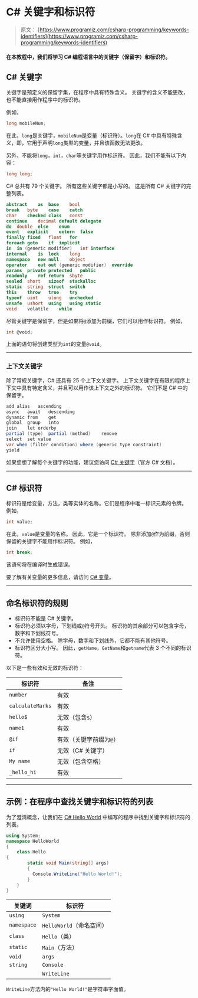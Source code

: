 # C# 关键字和标识符

> 原文： [https://www.programiz.com/csharp-programming/keywords-identifiers](https://www.programiz.com/csharp-programming/keywords-identifiers)

#### 在本教程中，我们将学习 C# 编程语言中的关键字（保留字）和标识符。

## C# 关键字

关键字是预定义的保留字集，在程序中具有特殊含义。 关键字的含义不能更改，也不能直接用作程序中的标识符。

例如，

```cs
long mobileNum;
```

在此，`long`是关键字，`mobileNum`是变量（标识符）。`long`在 C# 中具有特殊含义，即，它用于声明`long`类型的变量，并且该函数无法更改。

另外，不能将`long`，`int`，`char`等关键字用作标识符。 因此，我们不能有以下内容：

```cs
long long;
```

C# 总共有 79 个关键字。 所有这些关键字都是小写的。 这是所有 C# 关键字的完整列表。

```cs
abstract	as	base	bool
break	byte	case	catch
char	checked	class	const
continue	decimal	default	delegate
do	double	else	enum
event	explicit	extern	false
finally	fixed	float	for
foreach	goto	if	implicit
in	in (generic modifier)	int	interface
internal	is	lock	long
namespace	new	null	object
operator	out	out (generic modifier)	override
params	private	protected	public
readonly	ref	return	sbyte
sealed	short	sizeof	stackalloc
static	string	struct	switch
this	throw	true	try
typeof	uint	ulong	unchecked
unsafe	ushort	using	using static
void	volatile	while	 
```

尽管关键字是保留字，但是如果将`@`添加为前缀，它们可以用作标识符。 例如，

```cs
int @void;
```

上面的语句将创建类型为`int`的变量`@void`。

* * *

### 上下文关键字

除了常规关键字，C# 还具有 25 个上下文关键字。 上下文关键字在有限的程序上下文中具有特定含义，并且可以用作该上下文之外的标识符。 它们不是 C# 中的保留字。

```cs
add	alias	ascending
async	await	descending
dynamic	from	get
global	group	into
join	let	orderby
partial (type)	partial (method)	remove
select	set	value
var	when (filter condition)	where (generic type constraint)
yield	 
```

如果您想了解每个关键字的功能，建议您访问 [C# 关键字](https://docs.microsoft.com/en-us/dotnet/csharp/language-reference/keywords/index)（官方 C# 文档）。

* * *

## C# 标识符

标识符是给变量，方法，类等实体的名称。它们是程序中唯一标识元素的令牌。 例如，

```cs
int value;
```

在此，`value`是变量的名称。 因此，它是一个标识符。 除非添加`@`作为前缀，否则保留的关键字不能用作标识符。 例如，

```cs
int break;
```

该语句将在编译时生成错误。

要了解有关变量的更多信息，请访问 [C# 变量](/csharp-programming/variables-primitive-data-types "C# variables")。

* * *

## 命名标识符的规则

*   标识符不能是 C# 关键字。
*   标识符必须以字母，下划线或`@`符号开头。 标识符的其余部分可以包含字母，数字和下划线符号。
*   不允许使用空格。 除字母，数字和下划线外，它都不能有其他符号。
*   标识符区分大小写。 因此，`getName`，`GetName`和`getname`代表 3 个不同的标识符。

以下是一些有效和无效的标识符：

| 标识符 | 备注 |
| --- | --- |
| `number` | 有效 |
| `calculateMarks` | 有效 |
| `hello$` | 无效（包含`$`） |
| `name1` | 有效 |
| `@if` | 有效（关键字前缀为`@`） |
| `if` | 无效（C# 关键字） |
| `My name` | 无效（包含空格） |
| `_hello_hi` | 有效 |

* * *

## 示例：在程序中查找关键字和标识符的列表

为了澄清概念，让我们在 [C# Hello World](/csharp-programming/hello-world "C# Hello World Program") 中编写的程序中找到关键字和标识符的列表。

```cs
using System;
namespace HelloWorld
{
    class Hello
{         
        static void Main(string[] args)
        {
          Console.WriteLine("Hello World!");
        }
    }
}
```

| 关键词 | 标识符 |
| --- | --- |
| `using` | `System` |
| `namespace` | `HelloWorld`（命名空间） |
| `class` | `Hello`（类） |
| `static` | `Main`（方法） |
| `void` | `args` |
| `string` | `Console` |
|   | `WriteLine` |

`WriteLine`方法内的`"Hello World!"`是字符串字面值。